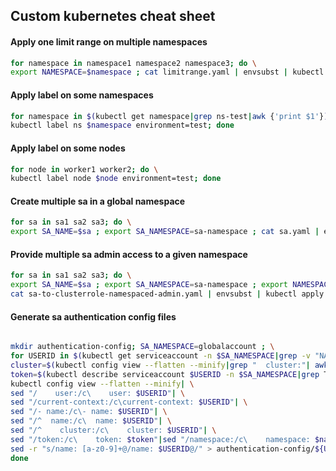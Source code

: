 ## Custom kubernetes cheat sheet

#### Apply one limit range on multiple namespaces
```bash
for namespace in namespace1 namespace2 namespace3; do \
export NAMESPACE=$namespace ; cat limitrange.yaml | envsubst | kubectl apply -f -; done
```

#### Apply label on some namespaces
```bash
for namespace in $(kubectl get namespace|grep ns-test|awk {'print $1'}); do \
kubectl label ns $namespace environment=test; done
```

#### Apply label on some nodes
```bash
for node in worker1 worker2; do \
kubectl label node $node environment=test; done
```

#### Create multiple sa in a global namespace
```bash
for sa in sa1 sa2 sa3; do \
export SA_NAME=$sa ; export SA_NAMESPACE=sa-namespace ; cat sa.yaml | envsubst | kubectl apply -f -; done
```

#### Provide multiple sa admin access to a given namespace
```bash
for sa in sa1 sa2 sa3; do \
export SA_NAME=$sa ; export SA_NAMESPACE=sa-namespace ; export NAMESPACE=app-namespace ; \
cat sa-to-clusterrole-namespaced-admin.yaml | envsubst | kubectl apply -f -; done
```

#### Generate sa authentication config files
```bash

mkdir authentication-config; SA_NAMESPACE=globalaccount ; \
for USERID in $(kubectl get serviceaccount -n $SA_NAMESPACE|grep -v "NAME\|default"|awk {'print $1'}); do \
cluster=$(kubectl config view --flatten --minify|grep "  cluster:"| awk -F: {'print $2'}|sed "s/ //g"); \
token=$(kubectl describe serviceaccount $USERID -n $SA_NAMESPACE|grep Tokens|awk {'print $2'}|awk {'print "kubectl get secret "$1" -n $SA_NAMESPACE -o \"jsonpath={.data.token}\" | base64 -d"'}|bash); \
kubectl config view --flatten --minify| \
sed "/    user:/c\    user: $USERID"| \
sed "/current-context:/c\current-context: $USERID"| \
sed "/- name:/c\- name: $USERID"| \
sed "/^  name:/c\  name: $USERID"| \
sed "/^    cluster:/c\    cluster: $USERID"| \
sed "/token:/c\    token: $token"|sed "/namespace:/c\    namespace: $namespace"| \
sed -r "s/name: [a-z0-9]+@/name: $USERID@/" > authentication-config/${USERID}-authentication-config.yaml; \
done
```
